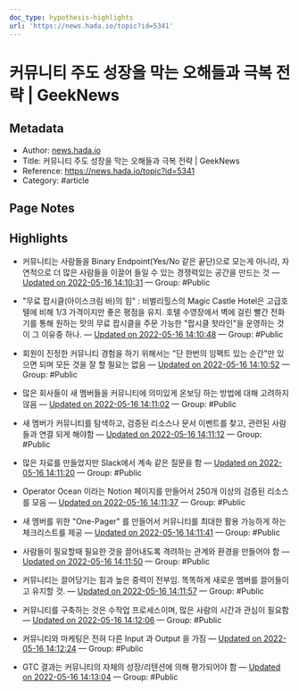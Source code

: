 ```yaml
---
doc_type: hypothesis-highlights
url: 'https://news.hada.io/topic?id=5341'
---
```


# 커뮤니티 주도 성장을 막는 오해들과 극복 전략 | GeekNews

## Metadata
- Author: [news.hada.io]()
- Title: 커뮤니티 주도 성장을 막는 오해들과 극복 전략 | GeekNews
- Reference: https://news.hada.io/topic?id=5341
- Category: #article

## Page Notes
## Highlights
- 커뮤니티는 사람들을 Binary Endpoint(Yes/No 같은 끝단)으로 모는게 아니라, 자연적으로 더 많은 사람들을 이끌어 들일 수 있는 경쟁력있는 공간을 만드는 것 — [Updated on 2022-05-16 14:10:31](https://hyp.is/gjPdFNTWEeyY4McUhQyBdw/news.hada.io/topic?id=5341) — Group: #Public

-  "무료 팝시클(아이스크림 바)의 힘" : 비벌리힐스의 Magic Castle Hotel은 고급호텔에 비해 1/3 가격이지만 좋은 평점을 유지. 호텔 수영장에서 벽에 걸린 빨간 전화기를 통해 원하는 맛의 무료 팝시클을 주문 가능한 "팝시클 핫라인"을 운영하는 것이 그 이유중 하나. — [Updated on 2022-05-16 14:10:48](https://hyp.is/jHaU9tTWEeypzzMvCL1cSg/news.hada.io/topic?id=5341) — Group: #Public

- 회원이 진정한 커뮤니티 경험을 하기 위해서는 "단 한번의 임팩트 있는 순간"만 있으면 되며 모든 것을 잘 할 필요는 없음 — [Updated on 2022-05-16 14:10:52](https://hyp.is/jpimhNTWEeyT9Y-SANoCdg/news.hada.io/topic?id=5341) — Group: #Public

- 많은 회사들이 새 멤버들을 커뮤니티에 의미있게 온보딩 하는 방법에 대해 고려하지 않음 — [Updated on 2022-05-16 14:11:02](https://hyp.is/lK2xNtTWEeymRwfAG8RrEQ/news.hada.io/topic?id=5341) — Group: #Public

- 새 멤버가 커뮤니티를 탐색하고, 검증된 리소스나 문서 이벤트를 찾고, 관련된 사람들과 연결 되게 해야함 — [Updated on 2022-05-16 14:11:12](https://hyp.is/mqolONTWEeyXMacg9x89-g/news.hada.io/topic?id=5341) — Group: #Public

- 많은 자료를 만들었지만 Slack에서 계속 같은 질문을 함 — [Updated on 2022-05-16 14:11:20](https://hyp.is/n0rintTWEeyPv08TpzvOJA/news.hada.io/topic?id=5341) — Group: #Public

- Operator Ocean 이라는 Notion 페이지를 만들어서 250개 이상의 검증된 리소스를 모음 — [Updated on 2022-05-16 14:11:37](https://hyp.is/qYNpttTWEeycpwtmFV1qmQ/news.hada.io/topic?id=5341) — Group: #Public

- 새 멤버를 위한 "One-Pager" 를 만들어서 커뮤니티를 최대한 활용 가능하게 하는 체크리스트를 제공 — [Updated on 2022-05-16 14:11:41](https://hyp.is/q95zBNTWEeyklkMmchPzvw/news.hada.io/topic?id=5341) — Group: #Public

- 사람들이 필요할때 필요한 것을 끌어내도록 격려하는 관계와 환경을 만들어야 함 — [Updated on 2022-05-16 14:11:50](https://hyp.is/sSKQ8tTWEeycQZ8EBO9gwg/news.hada.io/topic?id=5341) — Group: #Public

- 커뮤니티는 끌어당기는 힘과 높은 중력이 전부임. 똑똑하게 새로운 멤버를 끌어들이고 유지할 것. — [Updated on 2022-05-16 14:11:57](https://hyp.is/tW_5iNTWEeyPwE-Y0tyw8A/news.hada.io/topic?id=5341) — Group: #Public

- 커뮤니티를 구축하는 것은 수작업 프로세스이며, 많은 사람의 시간과 관심이 필요함 — [Updated on 2022-05-16 14:12:06](https://hyp.is/uwbqANTWEeyr0Udc2rwbDg/news.hada.io/topic?id=5341) — Group: #Public

- 커뮤니티와 마케팅은 전혀 다른 Input 과 Output 을 가짐 — [Updated on 2022-05-16 14:12:24](https://hyp.is/xdesTtTWEeyaoPN3y2N57Q/news.hada.io/topic?id=5341) — Group: #Public

- GTC 결과는 커뮤니티의 자체의 성장/리텐션에 의해 평가되어야 함 — [Updated on 2022-05-16 14:13:04](https://hyp.is/3bUwSNTWEeyEkB-sesGqBA/news.hada.io/topic?id=5341) — Group: #Public



